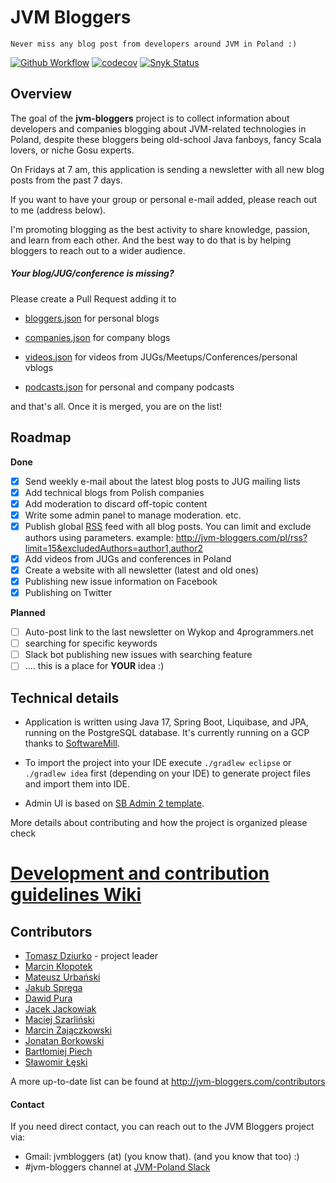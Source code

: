 # JVM Bloggers

    Never miss any blog post from developers around JVM in Poland :)
[![Github Workflow](https://github.com/jvm-bloggers/jvm-bloggers/actions/workflows/ci.yaml/badge.svg)](https://github.com/jvm-bloggers/jvm-bloggers/actions/workflows/ci.yaml)
[![codecov](https://codecov.io/gh/jvm-bloggers/jvm-bloggers/branch/master/graph/badge.svg)](https://codecov.io/gh/jvm-bloggers/jvm-bloggers)
[![Snyk Status](https://app.snyk.io/test/github/jvm-bloggers/jvm-bloggers/badge.svg)](https://app.snyk.io/test/github/jvm-bloggers/jvm-bloggers)

## Overview

The goal of the **jvm-bloggers** project is to collect information about developers and companies blogging about JVM-related technologies in Poland, despite these bloggers being old-school
Java fanboys, fancy Scala lovers, or niche Gosu experts.

On Fridays at 7 am, this application is sending a newsletter with all new blog posts from the past 7 days.

If you want to have your group or personal e-mail added, please reach out to me (address below).

I'm promoting blogging as the best activity to share knowledge, passion, and learn from each other. And the best way to do that is by helping bloggers to reach out to a wider audience.

##### Your blog/JUG/conference is missing?

Please create a Pull Request adding it to

* [bloggers.json](src/main/resources/blogs/bloggers.json) for personal blogs

* [companies.json](src/main/resources/blogs/companies.json) for company blogs

* [videos.json](src/main/resources/blogs/videos.json) for videos from JUGs/Meetups/Conferences/personal vblogs

* [podcasts.json](src/main/resources/blogs/podcasts.json) for personal and company podcasts

and that's all. Once it is merged, you are on the list!

## Roadmap

__Done__

- [x] Send weekly e-mail about the latest blog posts to JUG mailing lists
- [x] Add technical blogs from Polish companies
- [x] Add moderation to discard off-topic content
- [x] Write some admin panel to manage moderation. etc.
- [x] Publish global [RSS](http://jvm-bloggers.com/pl/rss) feed with all blog posts. You can limit and exclude authors using parameters. example: http://jvm-bloggers.com/pl/rss?limit=15&excludedAuthors=author1,author2
- [x] Add videos from JUGs and conferences in Poland
- [x] Create a website with all newsletter (latest and old ones)
- [x] Publishing new issue information on Facebook
- [x] Publishing on Twitter

__Planned__
- [ ] Auto-post link to the last newsletter on Wykop and 4programmers.net
- [ ] searching for specific keywords
- [ ] Slack bot publishing new issues with searching feature
- [ ] .... this is a place for __YOUR__ idea :)

## Technical details

* Application is written using Java 17, Spring Boot, Liquibase, and JPA, running on the PostgreSQL database. It's currently running on a GCP thanks to [SoftwareMill](http://SoftwareMill.com).

* To import the project into your IDE execute `./gradlew eclipse` or `./gradlew idea` first (depending on your IDE) to generate project files and import them into IDE.

* Admin UI is based on [SB Admin 2 template](https://startbootstrap.com/themes/sb-admin-2/).

More details about contributing and how the project is organized please check

# [Development and contribution guidelines Wiki](https://github.com/jvm-bloggers/jvm-bloggers/wiki)

## Contributors

* [Tomasz Dziurko](http://tomaszdziurko.pl) - project leader
* [Marcin Kłopotek](https://github.com/goostleek)
* [Mateusz Urbański](https://github.com/matek2305)
* [Jakub Spręga](http://cslysy.github.io/)
* [Dawid Pura](https://github.com/puradawid)
* [Jacek Jackowiak](https://github.com/airborn)
* [Maciej Szarliński](https://github.com/mszarlinski)
* [Marcin Zajączkowski](https://solidsoft.wordpress.com/)
* [Jonatan Borkowski](https://github.com/jborkowski)
* [Bartłomiej Piech](https://github.com/delor)
* [Sławomir Łęski](https://github.com/sleski)

A more up-to-date list can be found at http://jvm-bloggers.com/contributors

#### Contact

If you need direct contact, you can reach out to the JVM Bloggers project via:

* Gmail: jvmbloggers (at) (you know that). (and you know that too) :)
* \#jvm-bloggers channel at [JVM-Poland Slack](http://jvm-bloggers.com/jvm-poland-slack)
